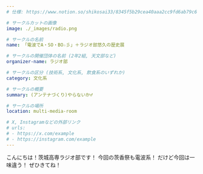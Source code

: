 ```yaml
---
# 仕様: https://www.notion.so/shikosai33/8345f5b29cea40aaa2cc9fd6ab79c6a6?pvs=4#5438a1577b604f39a67658a72f2283b8

# サークルカットの画像
image: ./_images/radio.png

# サークルの名前
name: 「電波でA・SO・BO☆彡」＋ラジオ部悠久の歴史展

# サークルの開催団体の名前 (2年2組, 天文部など)
organizer-name: ラジオ部

# サークルの区分 (技術系, 文化系, 飲食系のいずれか)
category: 文化系

# サークルの概要
summary: (アンテナづくり)やらないか♂

# サークルの場所
location: multi-media-room

# X, Instagramなどの外部リンク
# urls:
# - https://x.com/example
# - https://instagram.com/example
---
```

こんにちは！茨城高専ラジオ部です！
今回の茨香祭も電波系！
だけど今回は一味違う！
ぜひきてね！
